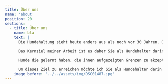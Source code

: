 ```yaml
---
title: Über uns
name: 'about'
position: 20
sections:
  - title: Über uns
    name: bla
    text: |
      Die Hundehaltung sieht heute anders aus als noch vor 30 Jahren. Der gesellschaftliche Druck auf Hunde und ihre Halter nimmt in der heutigen Zeit stetig zu, der Hund muss „funktionieren“.

      Das Kernziel meiner Arbeit ist es daher Sie als Hundehalter darin zu unterstützen, Ihren Hund zu einem entspannten Begleiter in Ihrem Alltag zu erziehen. Von Ihnen als Halter erfordert dies in erster Linie ein souveränes Auftreten, das dem Hund Sicherheit vermittelt und Vertrauen schafft. Dazu gehört jedoch auch, Ihrem Hund zu vermitteln was er darf und was unerwünscht ist.

      Hunde die gelernt haben, die ihnen aufgezeigten Grenzen zu akzeptieren und sich in Konfliktsituationen auf ihren Menschen zu verlassen, genießen in unserer Gesellschaft mehr Freiheiten und sind in der Regel (fast) überall gern gesehene Gäste.

      Um dieses Ziel zu erreichen möchte ich Sie als Hundehalter darin schulen Ihren Hund besser zu verstehen, seine Bedürfnisse zu erkennen und klar mit ihm zu kommunizieren. Im Vordergrund steht dabei statt vielfältiger Hilfsmittel, die soziale Beziehung zwischen Ihnen und Ihrem Hund.
    image_before: '../../assets/img/DSC01487.jpg'
---
```

